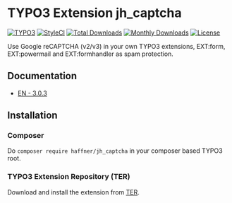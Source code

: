 # TYPO3 Extension jh_captcha

[![TYPO3](https://img.shields.io/badge/TYPO3-9.5--10.4-orange.svg?style=flat-square)](https://typo3.org/extensions/repository/view/jh_captcha)
[![StyleCI](https://styleci.io/repos/81837087/shield)](https://styleci.io/repos/81837087/)
[![Total Downloads](https://poser.pugx.org/haffner/jh_captcha/downloads)](//packagist.org/packages/haffner/jh_captcha)
[![Monthly Downloads](https://poser.pugx.org/haffner/jh_captcha/d/monthly)](https://packagist.org/packages/haffner/jh_captcha)
[![License](https://poser.pugx.org/haffner/jh_captcha/license)](https://packagist.org/packages/haffner/jh_captcha)

Use Google reCAPTCHA (v2/v3) in your own TYPO3 extensions, EXT:form, EXT:powermail and EXT:formhandler as spam protection.

## Documentation

* [EN - 3.0.3](https://docs.typo3.org/typo3cms/extensions/jh_captcha/3.0.3/)

## Installation

### Composer

Do `composer require haffner/jh_captcha` in your composer based TYPO3 root.

### TYPO3 Extension Repository (TER)

Download and install the extension from [TER](https://typo3.org/extensions/repository/view/jh_captcha).
